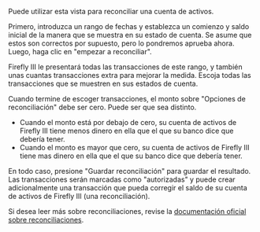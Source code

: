 Puede utilizar esta vista para reconciliar una cuenta de activos.

Primero, introduzca un rango de fechas y establezca un comienzo y saldo inicial de la manera que se muestra en su estado de cuenta. Se asume que estos son correctos por supuesto, pero lo pondremos aprueba ahora. Luego, haga clic en "empezar a reconciliar".

Firefly III le presentará todas las transacciones de este rango, y también unas cuantas transacciones extra para mejorar la medida. Escoja todas las transacciones que se muestren en sus estados de cuenta.

Cuando termine de escoger transacciones, el monto sobre "Opciones de reconciliación" debe ser cero. Puede ser que sea distinto.

* Cuando el monto está por debajo de cero, su cuenta de activos de Firefly III tiene menos dinero en ella que el que su banco dice que debería tener.
* Cuando el monto es mayor que cero, su cuenta de activos de Firefly III tiene mas dinero en ella que el que su banco dice que debería tener.

En todo caso, presione "Guardar reconciliación" para guardar el resultado. Las transacciones serán marcadas como "autorizadas" y puede crear adicionalmente una transacción que pueda corregir el saldo de su cuenta de activos de Firefly III (una reconciliación).

Si desea leer más sobre reconciliaciones, revise la [documentación oficial sobre reconciliaciones](https://docs.firefly-iii.org/advanced-concepts/reconcile).